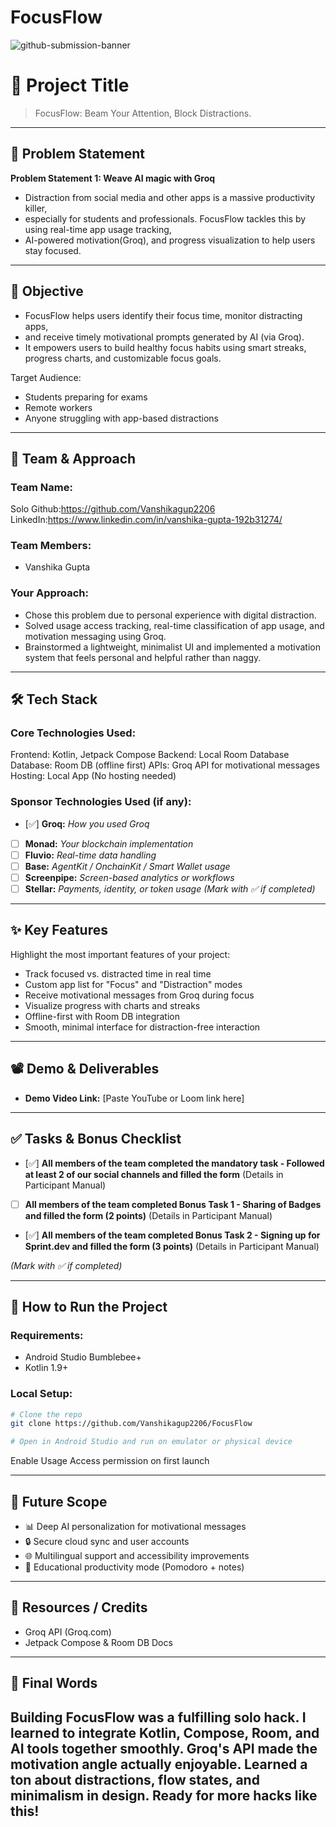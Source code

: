 # FocusFlow
![github-submission-banner](https://github.com/user-attachments/assets/a1493b84-e4e2-456e-a791-ce35ee2bcf2f)

# 🚀 Project Title

> FocusFlow: Beam Your Attention, Block Distractions.

---

## 📌 Problem Statement
  
**Problem Statement 1: Weave AI magic with Groq**
- Distraction from social media and other apps is a massive productivity killer,
- especially for students and professionals. FocusFlow tackles this by using real-time app usage tracking, 
- AI-powered motivation(Groq), and progress visualization to help users stay focused.

---

## 🎯 Objective
- FocusFlow helps users identify their focus time, monitor distracting apps, 
- and receive timely motivational prompts generated by AI (via Groq). 
- It empowers users to build healthy focus habits using smart streaks, progress charts, and customizable focus goals.

Target Audience:
- Students preparing for exams
- Remote workers
- Anyone struggling with app-based distractions

---

## 🧠 Team & Approach

### Team Name:
Solo
Github:https://github.com/Vanshikagup2206
LinkedIn:https://www.linkedin.com/in/vanshika-gupta-192b31274/

### Team Members:
- Vanshika Gupta 

### Your Approach:
- Chose this problem due to personal experience with digital distraction.
- Solved usage access tracking, real-time classification of app usage, and motivation messaging using Groq.
- Brainstormed a lightweight, minimalist UI and implemented a motivation system that feels personal and helpful rather than naggy.

---

## 🛠️ Tech Stack

### Core Technologies Used:
Frontend: Kotlin, Jetpack Compose
Backend: Local Room Database
Database: Room DB (offline first)
APIs: Groq API for motivational messages
Hosting: Local App (No hosting needed)

### Sponsor Technologies Used (if any):
- [✅] **Groq:** _How you used Groq_
- [ ] **Monad:** _Your blockchain implementation_
- [ ] **Fluvio:** _Real-time data handling_
- [ ] **Base:** _AgentKit / OnchainKit / Smart Wallet usage_
- [ ] **Screenpipe:** _Screen-based analytics or workflows_
- [ ] **Stellar:** _Payments, identity, or token usage_
  *(Mark with ✅ if completed)*
---

## ✨ Key Features

Highlight the most important features of your project:

- Track focused vs. distracted time in real time
- Custom app list for "Focus" and "Distraction" modes
- Receive motivational messages from Groq during focus
- Visualize progress with charts and streaks
- Offline-first with Room DB integration
- Smooth, minimal interface for distraction-free interaction

---

## 📽️ Demo & Deliverables

- **Demo Video Link:** [Paste YouTube or Loom link here]

---

## ✅ Tasks & Bonus Checklist

- [✅] **All members of the team completed the mandatory task - Followed at least 2 of our social channels and filled the form** (Details in Participant Manual)
- [ ] **All members of the team completed Bonus Task 1 - Sharing of Badges and filled the form (2 points)**  (Details in Participant Manual)
- [✅] **All members of the team completed Bonus Task 2 - Signing up for Sprint.dev and filled the form (3 points)**  (Details in Participant Manual)

*(Mark with ✅ if completed)*

---

## 🧪 How to Run the Project

### Requirements:
- Android Studio Bumblebee+
- Kotlin 1.9+

### Local Setup:
```bash
# Clone the repo
git clone https://github.com/Vanshikagup2206/FocusFlow

# Open in Android Studio and run on emulator or physical device
```

Enable Usage Access permission on first launch

---

## 🧬 Future Scope

- 📊 Deep AI personalization for motivational messages
- 🔒 Secure cloud sync and user accounts
- 🌐 Multilingual support and accessibility improvements
- 📐 Educational productivity mode (Pomodoro + notes)

---

## 📎 Resources / Credits

- Groq API (Groq.com)
- Jetpack Compose & Room DB Docs

---

## 🏁 Final Words

Building FocusFlow was a fulfilling solo hack.
I learned to integrate Kotlin, Compose, Room, and AI tools together smoothly. 
Groq's API made the motivation angle actually enjoyable. 
Learned a ton about distractions, flow states, and minimalism in design. Ready for more hacks like this!
---
